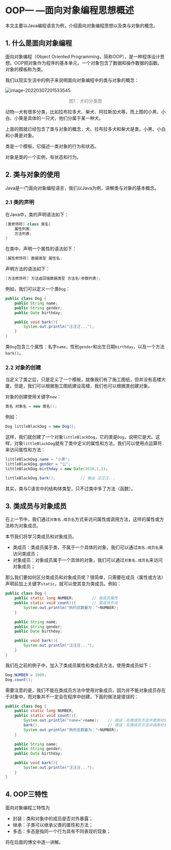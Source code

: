 # OOP— —面向对象编程思想概述

本文主要以Java编程语言为例，介绍面向对象编程思想以及类与对象的概念。



## 1. 什么是面向对象编程

面向对象编程（Object Oriented Programming，简称OOP），是一种程序设计思想。OOP把对象作为程序的基本单元，一个对象包含了数据和操作数据的函数。对象的模板称为类。

我们以现实生活中的例子来说明面向对象编程中的类与对象的概念：

![image-20220307201533545](https://cdn.jsdelivr.net/gh/Lee-0o0/image-store/PicGo/2022-03-07/66df588cd3d09dfcbe86c0b94e11a479--4429--image-20220307201533545.png)

<center><span ><font color="gray">图1：犬的分类图</font></span></center>

动物—犬有很多分类，比如拉布拉多犬、柴犬、阿拉斯加犬等，而上图的小黑、小白、小黄是具体的一只犬，他们分属于某一种犬。

上面的图就已经包含了类与对象的概念，犬、拉布拉多犬和柴犬是类，小黑、小白和小黄是对象。

类是一个模板，它描述一类对象的行为和状态。

对象是类的一个实例，有状态和行为。



## 2. 类与对象的使用

Java是一门面向对象编程语言，我们以Java为例，讲解类与对象的基本概念。

### 2.1 类的声明

在Java中，类的声明语法如下：

```java
[类修饰符] class 类名{
    属性列表;
    方法列表;
}
```

在类中，声明一个属性的语法如下：

```java
[属性修饰符] 数据类型 属性名;
```

声明方法的语法如下：

```java
[方法修饰符] 方法返回值数据类型 方法名(参数列表);
```

例如，我们可以定义一个类`Dog`：

```java
public class Dog {
    public String name;
    public String gender;
    public Date birthday;

    public void bark(){
        System.out.println("汪汪汪...");
    }
}
```

类`Dog`包含三个属性：名字`name`、性别`gender`和出生日期`birthday`，以及一个方法`bark()`。



### 2.2 对象的创建

当定义了类之后，只是定义了一个模板，就像我们有了施工图纸，但并没有高楼大厦。但是，我们可以根据施工图纸建设高楼，我们也可以根据类创建对象。

对象的创建使用关键字`new`：

```java
类名 对象名 = new 类名();
```

例如：

```java
Dog littleBlackDog = new Dog();
```

这样，我们就创建了一个对象`littleBlackDog`，它的类是`Dog`，说明它是犬。这样，对象`littleBlackDog`就有了类中定义的属性和方法，我们可以使用点运算符`.`来访问属性和方法：

```java
littleBlackDog.name = "小黑";
littleBlackDog.gender = "公";
littleBlackDog.birthday = new Date(2010,1,1);

littleBlackDog.bark();           // 输出 汪汪汪...
```

其实，类与C语言中的结构体类型，只不过类中多了方法（函数）。



## 3. 类成员与对象成员

在上一节中，我们通过`对象名.成员名`方式来访问属性或调用方法，这样的属性或方法称为对象成员。

本节我们将学习类成员和对象成员。

- 类成员：类成员属于类，不属于一个具体的对象，我们可以通过`类名.成员名`来访问类成员；
- 对象成员：对象成员属于一个具体的对象，我们可以通过`对象名.成员名`来访问对象成员；

那么我们要如何区分类成员和对象成员呢？很简单，只需要在成员（属性或方法）声明前加上关键字`static`，就可以使其变为类成员。例如：

```java
public class Dog {
    public static long NUMBER;        // 类成员属性
    public static void count(){       // 类成员方法
        System.out.println("狗的总数量为："+NUMBER); 
    }
    
    public String name;
    public String gender;
    public Date birthday;

    public void bark(){
        System.out.println("汪汪汪...");
    }
}
```

我们在之前的例子中，加入了类成员属性和类成员方法，使用类成员如下：

```java
Dog.NUMBER = 1000;
Dog.count();
```

需要注意的是，我们不能在类成员方法中使用对象成员，因为并不能对象成员存在于对象中，而对象并不一定会在程序中创建，下面的做法是错误的：

```java
public class Dog {
    public static long NUMBER;        
    public static void count(){       
        System.out.println("name="+name);    // 错误：在类成员方法中使用对象成员属性
        bark();                              // 错误：在类成员方法中调用对象成员方法
        System.out.println("狗的总数量为："+NUMBER); 
    }
    
    public String name;
    public String gender;
    public Date birthday;

    public void bark(){
        System.out.println("汪汪汪...");
    }
}
```



## 4. OOP三特性

面向对象编程三特性为

- 封装：类和对象中的成员是否对外暴露；
- 继承：子类可以继承父类的属性和方法；
- 多态：多态是指同一个行为具有不同表现的现象；

将在后面的博文中逐一讲解。
